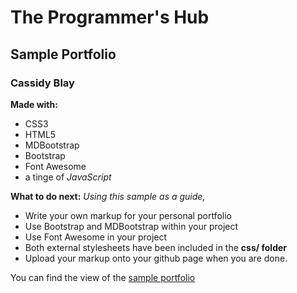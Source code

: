 # The Programmer's Hub
## Sample Portfolio
### Cassidy Blay

**Made with:**
- CSS3
- HTML5
- MDBootstrap
- Bootstrap
- Font Awesome
- a tinge of *JavaScript*

**What to do next:**
_Using this sample as a guide,_
- Write your own markup for your personal portfolio
- Use Bootstrap and MDBootstrap within your project
- Use Font Awesome in your project
- Both external stylesheets have been included in the **css/ folder**
- Upload your markup onto your github page when you are done.

You can find the view of the [sample portfolio](https://www.theprogrammershub.net) 
